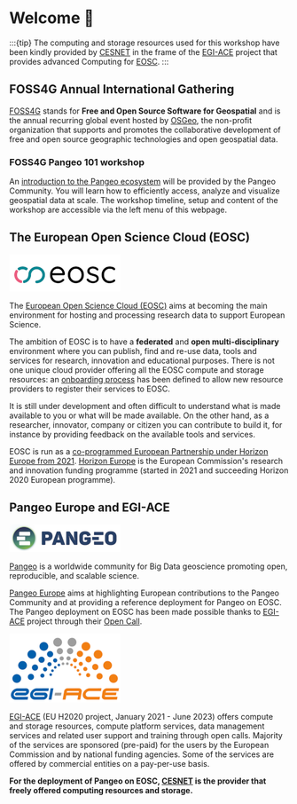 # Welcome 👋

:::{tip}
The computing and storage resources used for this workshop have been kindly provided by [CESNET](https://www.cesnet.cz/?lang=en) in the frame of the [EGI-ACE](https://www.egi.eu/project/egi-ace/) project that provides advanced Computing for [EOSC](https://eosc-portal.eu/about/eosc).
:::

## FOSS4G Annual International Gathering

[FOSS4G](https://foss4g.org/) stands for **Free and Open Source Software for Geospatial** and is the annual recurring global event hosted by [OSGeo](https://www.osgeo.org/), the non-profit organization that supports and promotes the collaborative development of free and open source geographic technologies and open geospatial data. 

### FOSS4G Pangeo 101 workshop

An [introduction to the Pangeo ecosystem](https://talks.osgeo.org/foss4g-2022-workshops/talk/NF8BKU/) will be provided by the Pangeo Community. 
You will learn how to efficiently access, analyze and visualize geospatial data at scale. 
The workshop timeline, setup and content of the workshop are accessible via the left menu of this webpage.

## The European Open Science Cloud (EOSC)

![EOSC logo](./figures/EOSC_logo-small.png)

The [European Open Science Cloud (EOSC)](https://eosc-portal.eu/about/eosc) aims at becoming the main environment for hosting and processing research data to support European Science. 

The ambition of EOSC is to have a **federated** and **open multi-disciplinary** environment where you can publish, find and re-use data, tools and services for research, innovation and educational purposes. 
There is not one unique cloud provider offering all the EOSC compute and storage resources: an [onboarding process](https://eosc-portal.eu/providers-documentation/eosc-provider-portal-basic-guide) has been defined to allow new resource providers to register their services to EOSC.

It is still under development and often difficult to understand what is made available to you or what will be made available. 
On the other hand, as a researcher, innovator, company or citizen you can contribute to build it, for instance by providing feedback on the available tools and services. 

EOSC is run as a [co-programmed European Partnership under Horizon Europe from 2021](https://ec.europa.eu/info/horizon-europe/european-partnerships-horizon-europe/candidates-across-themes_en). 
[Horizon Europe](https://ec.europa.eu/info/horizon-europe_en) is the European Commission's research and innovation funding programme (started in 2021 and succeeding Horizon 2020 European programme).

## Pangeo Europe and EGI-ACE

![Pangeo logo](./figures/pangeo_name_logo.png) 

[Pangeo](https://pangeo.io/) is a worldwide community for Big Data geoscience promoting open, reproducible, and scalable science. 

[Pangeo Europe](https://pangeo.io/meeting-notes.html) aims at highlighting European contributions to the Pangeo Community and at providing a reference deployment for Pangeo on EOSC. 
The Pangeo deployment on EOSC has been made possible thanks to [EGI-ACE](https://www.egi.eu/project/egi-ace/) project through their [Open Call](https://www.egi.eu/egi-ace-open-call/).

![EGI-ACE](./figures/EGI-ACE_logo.png)

[EGI-ACE](https://www.egi.eu/project/egi-ace/) (EU H2020 project, January 2021 - June 2023) offers compute and storage resources, compute platform services, data management services and related user support and training through open calls. 
Majority of the services are sponsored (pre-paid) for the users by the European Commission and by national funding agencies. Some of the services are offered by commercial entities on a pay-per-use basis. 

**For the deployment of Pangeo on EOSC, [CESNET](https://www.cesnet.cz/?lang=en) is the provider that freely offered computing resources and storage.**